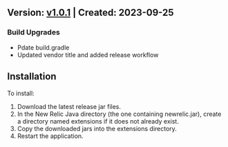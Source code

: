 ## Version: [v1.0.1](https://github.com/newrelic-experimental/newrelic-java-gcp-pubsub/releases/tag/v1.0.1) | Created: 2023-09-25
### Build Upgrades
- Pdate build.gradle
- Updated vendor title and added release workflow


## Installation

To install:

1. Download the latest release jar files.
2. In the New Relic Java directory (the one containing newrelic.jar), create a directory named extensions if it does not already exist.
3. Copy the downloaded jars into the extensions directory.
4. Restart the application.   

